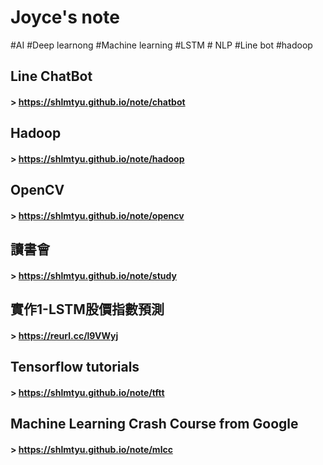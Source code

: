 # Joyce's note
#AI #Deep learnong #Machine learning #LSTM # NLP #Line bot #hadoop

## Line ChatBot
#### > <https://shlmtyu.github.io/note/chatbot>  

## Hadoop
#### > <https://shlmtyu.github.io/note/hadoop>

## OpenCV 
#### > <https://shlmtyu.github.io/note/opencv>

## 讀書會 
#### > <https://shlmtyu.github.io/note/study>

## 實作1-LSTM股價指數預測
#### > <https://reurl.cc/l9VWyj>

## Tensorflow tutorials
#### > <https://shlmtyu.github.io/note/tftt>

## Machine Learning Crash Course from Google
#### > <https://shlmtyu.github.io/note/mlcc>

